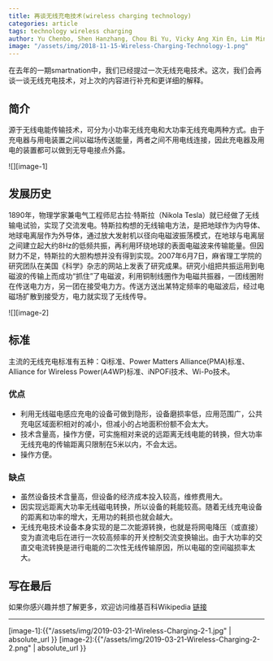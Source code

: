 ```yaml
---
title: 再谈无线充电技术(wireless charging technology)
categories: article
tags: technology wireless charging
author: Yu Chenbo, Shen Hanzhang, Chou Bi Yu, Vicky Ang Xin En, Lim Ming Ian
image: "/assets/img/2018-11-15-Wireless-Charging-Technology-1.png"
---
```


在去年的一期smartnation中，我们已经提过一次无线充电技术。这次，我们会再谈一谈无线充电技术，对上次的内容进行补充和更详细的解释。

## **简介**
源于无线电能传输技术，可分为小功率无线充电和大功率无线充电两种方式。由于充电器与用电装置之间以磁场传送能量，两者之间不用电线连接，因此充电器及用电的装置都可以做到无导电接点外露。

![][image-1]

## **发展历史**
1890年，物理学家兼电气工程师尼古拉·特斯拉（Nikola Tesla）就已经做了无线输电试验，实现了交流发电。特斯拉构想的无线输电方法，是把地球作为内导体、地球电离层作为外导体，通过放大发射机以径向电磁波振荡模式，在地球与电离层之间建立起大约8Hz的低频共振，再利用环绕地球的表面电磁波来传输能量。但因财力不足，特斯拉的大胆构想并没有得到实现。2007年6月7日，麻省理工学院的研究团队在美国《科学》杂志的网站上发表了研究成果。研究小组把共振运用到电磁波的传输上而成功“抓住”了电磁波，利用铜制线圈作为电磁共振器，一团线圈附在传送电力方，另一团在接受电力方。传送方送出某特定频率的电磁波后，经过电磁场扩散到接受方，电力就实现了无线传导。

![][image-2]

## **标准**
主流的无线充电标准有五种：Qi标准、Power Matters Alliance(PMA)标准、Alliance for Wireless Power(A4WP)标准、iNPOFi技术、Wi-Po技术。

### **优点**
- 利用无线磁电感应充电的设备可做到隐形，设备磨损率低，应用范围广，公共充电区域面积相对的减小，但减小的占地面积份额不会太大。
- 技术含量高，操作方便，可实施相对来说的远距离无线电能的转换，但大功率无线充电的传输距离只限制在5米以内，不会太远。
- 操作方便。

### **缺点**
- 虽然设备技术含量高，但设备的经济成本投入较高，维修费用大。
- 因实现远距离大功率无线磁电转换，所以设备的耗能较高。随着无线充电设备的距离和功率的增大，无用功的耗损也就会越大。
- 无线充电技术设备本身实现的是二次能源转换，也就是将网电降压（或直接）变为直流电后在进行一次较高频率的开关控制交流变换输出。由于大功率的交直交电流转换是进行电能的二次性无线传输原因，所以电磁的空间磁损率太大。
## **写在最后**
如果你感兴趣并想了解更多，欢迎访问维基百科Wikipedia
[链接](https://en.wikipedia.org/wiki/Inductive_charging)

***
[image-1]:{{"/assets/img/2019-03-21-Wireless-Charging-2-1.jpg" | absolute_url }}
[image-2]:{{"/assets/img/2019-03-21-Wireless-Charging-2-2.png" | absolute_url }}

